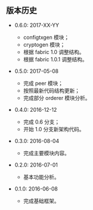 ## 版本历史
* 0.6.0: 2017-XX-YY

  * configtxgen 模块；
  * cryptogen 模块；
  * 根据 fabric 1.0 调整结构。
  * 根据 fabric 1.0.1 调整结构。

* 0.5.0: 2017-05-08

  * 完成 peer 模块；
  * 按照最新代码结构更新；
  * 完成部分 orderer 模块分析。

* 0.4.0: 2016-12-12

  * 完成 0.6 分支；
  * 开始 1.0 分支新架构代码。

* 0.3.0: 2016-08-04

  * 完成主要模块内容。

* 0.2.0: 2016-07-01

  * 基本功能分析。

* 0.1.0: 2016-06-08

  * 完成基础框架。


